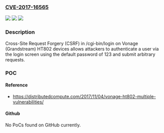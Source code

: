 ### [CVE-2017-16565](https://cve.mitre.org/cgi-bin/cvename.cgi?name=CVE-2017-16565)
![](https://img.shields.io/static/v1?label=Product&message=n%2Fa&color=blue)
![](https://img.shields.io/static/v1?label=Version&message=n%2Fa&color=blue)
![](https://img.shields.io/static/v1?label=Vulnerability&message=n%2Fa&color=brighgreen)

### Description

Cross-Site Request Forgery (CSRF) in /cgi-bin/login on Vonage (Grandstream) HT802 devices allows attackers to authenticate a user via the login screen using the default password of 123 and submit arbitrary requests.

### POC

#### Reference
- https://distributedcompute.com/2017/11/04/vonage-ht802-multiple-vulnerabilities/

#### Github
No PoCs found on GitHub currently.

